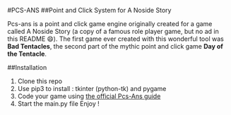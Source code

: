 #PCS-ANS
##Point and Click System for A Noside Story

Pcs-ans is a point and click game engine originally created for a game called A Noside Story (a copy of a famous role player game, but no ad in this README 😄).
The first game ever created with this wonderful tool was **Bad Tentacles**, the second part of the mythic point and click game **Day of the Tentacle**.

##Installation
1. Clone this repo
2. Use pip3 to install : tkinter (python-tk) and pygame
3. Code your game using [the official Pcs-Ans guide](https://docs.linaki.org/docs/doc/19)
4. Start the main.py file
Enjoy !

